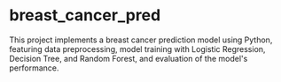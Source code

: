# breast_cancer_pred
This project implements a breast cancer prediction model using Python, featuring data preprocessing, model training with Logistic Regression, Decision Tree, and Random Forest, and evaluation of the model's performance.
